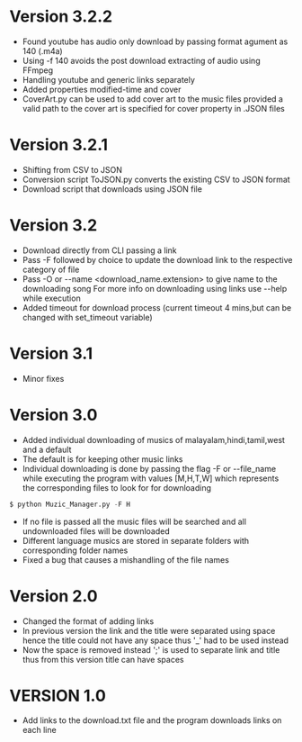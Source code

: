 # Version 3.2.2
- Found youtube has audio only download by passing format agument as 140 (.m4a)
- Using -f 140 avoids the post download extracting of audio using FFmpeg
- Handling youtube and generic links separately
- Added properties modified-time and cover
- CoverArt.py can be used to add cover art to the music files provided a valid path to the cover art is specified for cover property in .JSON files
# Version 3.2.1
- Shifting from CSV to JSON
- Conversion script ToJSON.py converts the existing CSV to JSON format
- Download script that downloads using JSON file
# Version 3.2
- Download directly from CLI passing a link
- Pass -F followed by choice to update the download link to the respective category of file
- Pass -O or --name <download_name.extension> to give name to the downloading song
For more info on downloading using links use --help while execution
- Added timeout for download process (current timeout 4 mins,but can be changed with set_timeout variable)
# Version 3.1
- Minor fixes
# Version 3.0
- Added individual downloading of musics of malayalam,hindi,tamil,west and a default
- The default is for keeping other music links
- Individual downloading is done by passing the flag -F or --file_name while executing the program with values [M,H,T,W] which represents the corresponding files to look for for downloading

````py
$ python Muzic_Manager.py -F H
````
- If no file is passed all the music files will be searched and all undownloaded files will be downloaded
- Different language musics are stored in separate folders with corresponding folder names
- Fixed a bug that causes a mishandling of the file names
# Version 2.0
- Changed the format of adding links
- In previous version the link and the title were separated using space hence the title could not have any space thus '_' had to be used instead
- Now the space is removed instead ';' is used to separate link and title thus from this version title can have spaces
# VERSION 1.0
- Add links to the download.txt file and the program downloads links on each line